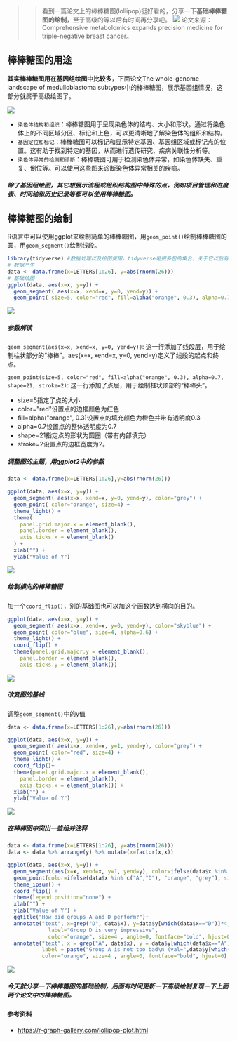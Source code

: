 

>> 看到一篇论文上的棒棒糖图(lollipop)挺好看的，分享一下**基础棒棒糖图的绘制**，至于高级的等以后有时间再分享吧。
![](https://files.mdnice.com/user/23696/eac13fa5-466f-4e15-9dc8-50a19ac67a41.png)
论文来源：Comprehensive metabolomics expands precision medicine for triple-negative breast cancer。

## 棒棒糖图的用途
**其实棒棒糖图用在基因组绘图中比较多**，下面论文The whole-genome landscape of medulloblastoma subtypes中的棒棒糖图，展示基因组情况，这部分就属于高级绘图了。

![](https://files.mdnice.com/user/23696/7318f45a-dfa9-4b54-90bf-5e081ff96df0.png)

- `染色体结构和组织`：棒棒糖图用于呈现染色体的结构、大小和形状。通过将染色体上的不同区域分区、标记和上色，可以更清晰地了解染色体的组织和结构。
- `基因定位和标记`：棒棒糖图可以标记和显示特定基因、基因组区域或标记点的位置。这有助于找到特定的基因，从而进行遗传研究、疾病关联性分析等。
- `染色体异常的检测和诊断`：棒棒糖图可用于检测染色体异常，如染色体缺失、重复、倒位等。可以使用这些图来诊断染色体异常相关的疾病。

##### 除了基因组绘图，其它想展示流程或组织结构图中特殊的点，例如项目管理和进度表、时间轴和历史记录等都可以使用棒棒糖图。

## 棒棒糖图的绘制

R语言中可以使用ggplot来绘制简单的棒棒糖图，用`geom_point()`绘制棒棒糖图的圆，用`geom_segment()`绘制线段。

```r
library(tidyverse) #数据处理以及绘图使用，tidyverse是很多包的集合，关于它以后有时间专门介绍一下
# 数据产生
data <- data.frame(x=LETTERS[1:26], y=abs(rnorm(26)))
# 基础绘图
ggplot(data, aes(x=x, y=y)) +
  geom_segment( aes(x=x, xend=x, y=0, yend=y)) +
  geom_point( size=5, color="red", fill=alpha("orange", 0.3), alpha=0.7, shape=21, stroke=2) 
```

![](https://files.mdnice.com/user/23696/a181823e-c020-4da3-baa7-4f1584b4768d.png)
##### 参数解读
`geom_segment(aes(x=x, xend=x, y=0, yend=y))`: 这一行添加了线段层，用于绘制柱状部分的“棒棒”。aes(x=x, xend=x, y=0, yend=y)定义了线段的起点和终点。

`geom_point(size=5, color="red", fill=alpha("orange", 0.3), alpha=0.7, shape=21, stroke=2)`: 这一行添加了点层，用于绘制柱状顶部的“棒棒头”。
-  size=5指定了点的大小
-  color="red"设置点的边框颜色为红色
-  fill=alpha("orange", 0.3)设置点的填充颜色为橙色并带有透明度0.3
- alpha=0.7设置点的整体透明度为0.7
- shape=21指定点的形状为圆圈（带有内部填充）
- stroke=2设置点的边框宽度为2。

##### 调整图的主题，用ggplot2中的参数
```r
data <- data.frame(x=LETTERS[1:26],y=abs(rnorm(26)))

ggplot(data, aes(x=x, y=y)) +
  geom_segment( aes(x=x, xend=x, y=0, yend=y), color="grey") +
  geom_point( color="orange", size=4) +
  theme_light() +
  theme(
    panel.grid.major.x = element_blank(),
    panel.border = element_blank(),
    axis.ticks.x = element_blank()
  ) +
  xlab("") +
  ylab("Value of Y")
```


![](https://files.mdnice.com/user/23696/f4f2fc64-4bfb-4197-b911-ee7341db5e1b.png)

##### 绘制横向的棒棒糖图
加一个`coord_flip()`，别的基础图也可以加这个函数达到横向的目的。
```r
ggplot(data, aes(x=x, y=y)) +
  geom_segment( aes(x=x, xend=x, y=0, yend=y), color="skyblue") +
  geom_point( color="blue", size=4, alpha=0.6) +
  theme_light() +
  coord_flip() +
  theme(panel.grid.major.y = element_blank(),
    panel.border = element_blank(),
    axis.ticks.y = element_blank())
```

![](https://files.mdnice.com/user/23696/19886a0e-ff96-4939-9ced-e11d0efff9f7.png)

##### 改变图的基线
调整`geom_segment()`中的y值
```r
data <- data.frame(x=LETTERS[1:26],y=abs(rnorm(26)))

ggplot(data, aes(x=x, y=y)) +
  geom_segment( aes(x=x, xend=x, y=1, yend=y), color="grey") +
  geom_point( color="red", size=4) +
  theme_light() +
  coord_flip()+
  theme(panel.grid.major.x = element_blank(),
    panel.border = element_blank(),
    axis.ticks.x = element_blank()) +
  xlab("") +
  ylab("Value of Y")
```

![](https://files.mdnice.com/user/23696/2b5cec1f-2e6e-4afe-b32e-c5a466fc55fc.png)

##### 在棒棒图中突出一些组并注释
```r
data <- data.frame(x=LETTERS[1:26], y=abs(rnorm(26)))
data <- data %>% arrange(y) %>% mutate(x=factor(x,x))

ggplot(data, aes(x=x, y=y)) +
  geom_segment(aes(x=x, xend=x, y=1, yend=y), color=ifelse(data$x %in% c("A","D"), "orange", "grey"), size=ifelse(data$x %in% c("A","D"), 1.3, 0.7)) +
  geom_point(color=ifelse(data$x %in% c("A","D"), "orange", "grey"), size=ifelse(data$x %in% c("A","D"), 5, 2)) +
  theme_ipsum() +
  coord_flip() +
  theme(legend.position="none") +
  xlab("") +
  ylab("Value of Y") +
  ggtitle("How did groups A and D perform?")+
  annotate("text", x=grep("D", data$x), y=data$y[which(data$x=="D")]*4, 
             label="Group D is very impressive", 
             color="orange", size=4 , angle=0, fontface="bold", hjust=0) + 
  annotate("text", x = grep("A", data$x), y = data$y[which(data$x=="A")]*2.5, 
           label = paste("Group A is not too bad\n (val=",data$y[which(data$x=="A")]*1.2 %>% round(2),")",sep="" ) , 
           color="orange", size=4 , angle=0, fontface="bold", hjust=0) 
```


![](https://files.mdnice.com/user/23696/0a128742-927b-4966-afd8-7eda822c0b91.png)



##### 今天就分享一下棒棒糖图的基础绘制，后面有时间更新一下高级绘制复现一下上面两个论文中的棒棒糖图。

#### 参考资料
- https://r-graph-gallery.com/lollipop-plot.html